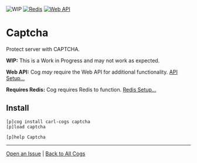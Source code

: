 ![WIP](https://img.shields.io/badge/tag-WIP-orange?logo=git&logoColor=white)
[![Redis](https://img.shields.io/badge/tag-Redis-yellow?logo=git&logoColor=white)](../README.md#redis)
[![Web API](https://img.shields.io/badge/tag-Web_API-yellow?logo=git&logoColor=white)](../README.md#web-api)
# Captcha

Protect server with CAPTCHA.

**WIP:** This is a Work in Progress and may not work as expected.

**Web API:** Cog _may_ require the Web API for additional functionality. [API Setup...](../README.md#web-api)

**Requires Redis:** Cog requires Redis to function. [Redis Setup...](../README.md#redis)

## Install

```text
[p]cog install carl-cogs captcha
[p]load captcha

[p]help Captcha
```

---
[Open an Issue](https://github.com/smashedr/carl-cogs/issues/new?title=Captcha) |
[Back to All Cogs](../README.md#public-cogs)
